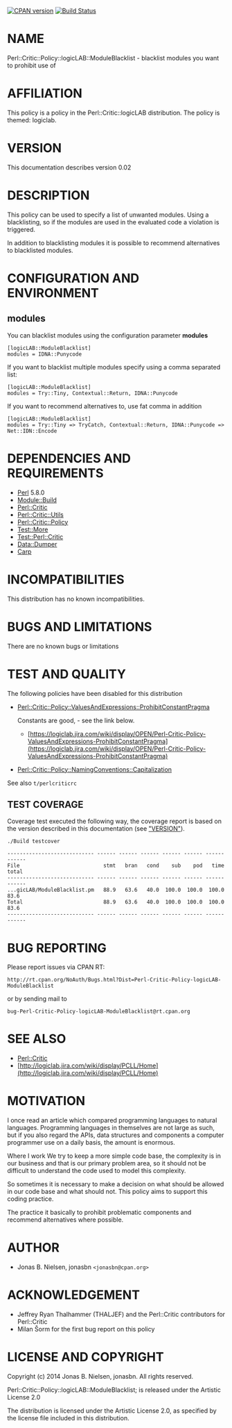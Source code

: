 [![CPAN version](https://badge.fury.io/pl/Module-Info-File.svg)](http://badge.fury.io/pl/Perl-Critic-Policy-logicLAB-ModuleBlacklist)
[![Build Status](https://travis-ci.org/jonasbn/Perl-Critic-Policy-logicLAB-ModuleBlacklist.svg?branch=master)](https://travis-ci.org/jonasbn/Perl-Critic-Policy-logicLAB-ModuleBlacklist)

# NAME

Perl::Critic::Policy::logicLAB::ModuleBlacklist - blacklist modules you want to prohibit use of

# AFFILIATION

This policy is a policy in the Perl::Critic::logicLAB distribution. The policy
is themed: logiclab.

# VERSION

This documentation describes version 0.02

# DESCRIPTION

This policy can be used to specify a list of unwanted modules. Using a blacklisting, so if the 
modules are used in the evaluated code a violation is triggered.

In addition to blacklisting modules it is possible to recommend alternatives to
blacklisted modules.

# CONFIGURATION AND ENVIRONMENT

## modules

You can blacklist modules using the configuration parameter __modules__

    [logicLAB::ModuleBlacklist]
    modules = IDNA::Punycode

If you want to blacklist multiple modules specify using a comma separated list:

    [logicLAB::ModuleBlacklist]
    modules = Try::Tiny, Contextual::Return, IDNA::Punycode

If you want to recommend alternatives to, use fat comma in addition

    [logicLAB::ModuleBlacklist]
    modules = Try::Tiny => TryCatch, Contextual::Return, IDNA::Punycode => Net::IDN::Encode

# DEPENDENCIES AND REQUIREMENTS

- [Perl](https://metacpan.org/pod/Perl) 5.8.0
- [Module::Build](https://metacpan.org/pod/Module::Build)
- [Perl::Critic](https://metacpan.org/pod/Perl::Critic)
- [Perl::Critic::Utils](https://metacpan.org/pod/Perl::Critic::Utils)
- [Perl::Critic::Policy](https://metacpan.org/pod/Perl::Critic::Policy)
- [Test::More](https://metacpan.org/pod/Test::More)
- [Test::Perl::Critic](https://metacpan.org/pod/Test::Perl::Critic)
- [Data::Dumper](https://metacpan.org/pod/Data::Dumper)
- [Carp](https://metacpan.org/pod/Carp)

# INCOMPATIBILITIES

This distribution has no known incompatibilities.

# BUGS AND LIMITATIONS

There are no known bugs or limitations

# TEST AND QUALITY

The following policies have been disabled for this distribution

- [Perl::Critic::Policy::ValuesAndExpressions::ProhibitConstantPragma](https://metacpan.org/pod/Perl::Critic::Policy::ValuesAndExpressions::ProhibitConstantPragma)

    Constants are good, - see the link below.

    - [https://logiclab.jira.com/wiki/display/OPEN/Perl-Critic-Policy-ValuesAndExpressions-ProhibitConstantPragma](https://logiclab.jira.com/wiki/display/OPEN/Perl-Critic-Policy-ValuesAndExpressions-ProhibitConstantPragma)

- [Perl::Critic::Policy::NamingConventions::Capitalization](https://metacpan.org/pod/Perl::Critic::Policy::NamingConventions::Capitalization)

See also `t/perlcriticrc`

## TEST COVERAGE

Coverage test executed the following way, the coverage report is based on the
version described in this documentation (see ["VERSION"](#version)).

    ./Build testcover

    ---------------------------- ------ ------ ------ ------ ------ ------ ------
    File                           stmt   bran   cond    sub    pod   time  total
    ---------------------------- ------ ------ ------ ------ ------ ------ ------
    ...gicLAB/ModuleBlacklist.pm   88.9   63.6   40.0  100.0  100.0  100.0   83.6
    Total                          88.9   63.6   40.0  100.0  100.0  100.0   83.6
    ---------------------------- ------ ------ ------ ------ ------ ------ ------

# BUG REPORTING

Please report issues via CPAN RT:

    http://rt.cpan.org/NoAuth/Bugs.html?Dist=Perl-Critic-Policy-logicLAB-ModuleBlacklist

or by sending mail to

    bug-Perl-Critic-Policy-logicLAB-ModuleBlacklist@rt.cpan.org

# SEE ALSO

- [Perl::Critic](https://metacpan.org/pod/Perl::Critic)
- [http://logiclab.jira.com/wiki/display/PCLL/Home](http://logiclab.jira.com/wiki/display/PCLL/Home)

# MOTIVATION

I once read an article which compared programming languages to
natural languages. Programming languages in themselves are not
large as such, but if you also regard the APIs, data structures
and components a computer programmer use on a daily basis, the
amount is enormous.

Where I work We try to keep a more simple code base, the complexity
is in our business and that is our primary problem area, so it should
not be difficult to understand the code used to model this complexity.

So sometimes it is necessary to make a decision on what should be
allowed in our code base and what should not. This policy aims to
support this coding practice.

The practice it basically to prohibit problematic components and
recommend alternatives where possible.

# AUTHOR

- Jonas B. Nielsen, jonasbn `<jonasbn@cpan.org>`

# ACKNOWLEDGEMENT

- Jeffrey Ryan Thalhammer (THALJEF) and the Perl::Critic contributors for
Perl::Critic
- Milan Šorm for the first bug report on this policy

# LICENSE AND COPYRIGHT

Copyright (c) 2014 Jonas B. Nielsen, jonasbn. All rights reserved.

Perl::Critic::Policy::logicLAB::ModuleBlacklist;  is released under
the Artistic License 2.0

The distribution is licensed under the Artistic License 2.0, as specified by
the license file included in this distribution.
